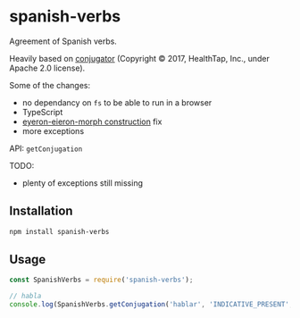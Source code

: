 # spanish-verbs

Agreement of Spanish verbs.

Heavily based on [conjugator](https://github.com/ehoogerbeets/conjugator) (Copyright © 2017, HealthTap, Inc., under Apache 2.0 license).

Some of the changes:
- no dependancy on `fs` to be able to run in a browser
- TypeScript
- [eyeron-eieron-morph construction](https://www.fcg-net.org/demos/morphology/inflectional-patterns/) fix
- more exceptions

API: `getConjugation`

TODO:
- plenty of exceptions still missing



## Installation 
```sh
npm install spanish-verbs
```

## Usage

```javascript
const SpanishVerbs = require('spanish-verbs');

// habla
console.log(SpanishVerbs.getConjugation('hablar', 'INDICATIVE_PRESENT', 2));

```


